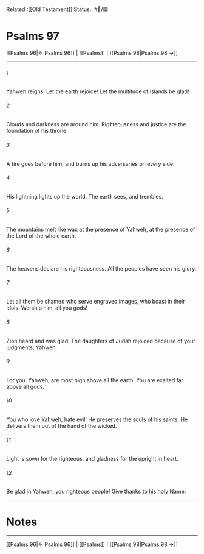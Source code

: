 Related::[[Old Testament]]
Status:: #📖/🟥
# Psalms 97

[[Psalms 96|← Psalms 96]] | [[Psalms]] | [[Psalms 98|Psalms 98 →]]
***



###### 1 
Yahweh reigns! Let the earth rejoice! Let the multitude of islands be glad! 

###### 2 
Clouds and darkness are around him. Righteousness and justice are the foundation of his throne. 

###### 3 
A fire goes before him, and burns up his adversaries on every side. 

###### 4 
His lightning lights up the world. The earth sees, and trembles. 

###### 5 
The mountains melt like wax at the presence of Yahweh, at the presence of the Lord of the whole earth. 

###### 6 
The heavens declare his righteousness. All the peoples have seen his glory. 

###### 7 
Let all them be shamed who serve engraved images, who boast in their idols. Worship him, all you gods! 

###### 8 
Zion heard and was glad. The daughters of Judah rejoiced because of your judgments, Yahweh. 

###### 9 
For you, Yahweh, are most high above all the earth. You are exalted far above all gods. 

###### 10 
You who love Yahweh, hate evil! He preserves the souls of his saints. He delivers them out of the hand of the wicked. 

###### 11 
Light is sown for the righteous, and gladness for the upright in heart. 

###### 12 
Be glad in Yahweh, you righteous people! Give thanks to his holy Name.

---
# Notes


***
[[Psalms 96|← Psalms 96]] | [[Psalms]] | [[Psalms 98|Psalms 98 →]]
